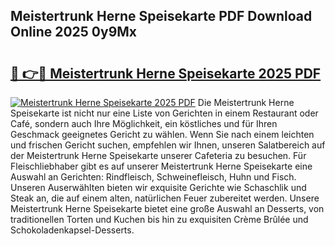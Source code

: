 ## Meistertrunk Herne Speisekarte PDF Download Online 2025 0y9Mx

# <h2><a href="http://gcai90z.nevu.top/?p=Meistertrunk+Herne+Speisekarte">🔗 👉🔴 Meistertrunk Herne Speisekarte 2025 PDF</a></h2>

[![Meistertrunk Herne Speisekarte 2025 PDF](https://i.imgur.com/dBaPXMq.png)](http://gcai90z.nevu.top/?p=Meistertrunk+Herne+Speisekarte)
Die Meistertrunk Herne Speisekarte ist nicht nur eine Liste von Gerichten in einem Restaurant oder Café, sondern auch Ihre Möglichkeit, ein köstliches und für Ihren Geschmack geeignetes Gericht zu wählen. Wenn Sie nach einem leichten und frischen Gericht suchen, empfehlen wir Ihnen, unseren Salatbereich auf der Meistertrunk Herne Speisekarte unserer Cafeteria zu besuchen. Für Fleischliebhaber gibt es auf unserer Meistertrunk Herne Speisekarte eine Auswahl an Gerichten: Rindfleisch, Schweinefleisch, Huhn und Fisch. Unseren Auserwählten bieten wir exquisite Gerichte wie Schaschlik und Steak an, die auf einem alten, natürlichen Feuer zubereitet werden. Unsere Meistertrunk Herne Speisekarte bietet eine große Auswahl an Desserts, von traditionellen Torten und Kuchen bis hin zu exquisiten Crème Brûlée und Schokoladenkapsel-Desserts.

